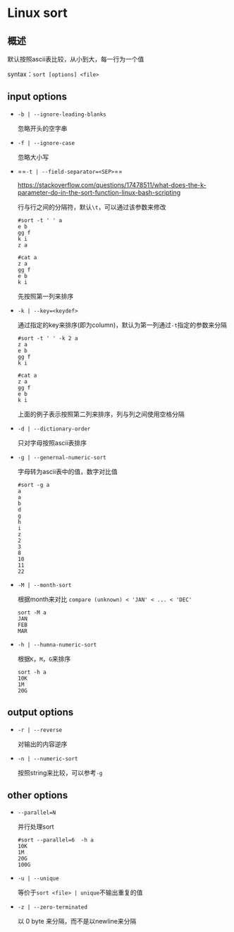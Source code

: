 # Linux sort

## 概述

默认按照ascii表比较，从小到大，每一行为一个值

syntax：`sort [options] <file>`

## input options

- `-b | --ignore-leading-blanks`

  忽略开头的空字串

- `-f | --ignore-case`

  忽略大小写

- ==`-t | --field-separator=<SEP>`==

  https://stackoverflow.com/questions/17478511/what-does-the-k-parameter-do-in-the-sort-function-linux-bash-scripting

  行与行之间的分隔符，默认`\t`，可以通过该参数来修改

  ```
  #sort -t ' ' a
  e b
  gg f
  k i
  z a
  
  #cat a
  z a
  gg f
  e b
  k i
  ```

  先按照第一列来排序

- `-k | --key=<keydef>`

  通过指定的key来排序(即为column)，默认为第一列通过`-t`指定的参数来分隔

  ```
  #sort -t ' ' -k 2 a
  z a
  e b
  gg f
  k i
  
  #cat a
  z a
  gg f
  e b
  k i
  ```

  上面的例子表示按照第二列来排序，列与列之间使用空格分隔

- `-d | --dictionary-order`

  只对字母按照ascii表排序

- `-g | --genernal-numeric-sort`

  字母转为ascii表中的值，数字对比值

  ```
  #sort -g a
  a
  a
  b
  d
  g
  h
  i
  z
  2
  3
  8
  10
  11
  22
  ```

- `-M | --month-sort`

  根据month来对比 `compare (unknown) < 'JAN' < ... < 'DEC'`

  ```
  sort -M a
  JAN
  FEB
  MAR
  ```

- `-h | --humna-numeric-sort`

  根据`K`，`M`，`G`来排序

  ```
  sort -h a
  10K
  1M
  20G
  ```

## output options

- `-r | --reverse`

  对输出的内容逆序

- `-n | --numeric-sort`

  按照string来比较，可以参考`-g`

## other options

- `--parallel=N`

  并行处理sort

  ```
  #sort --parallel=6  -h a
  10K
  1M
  20G
  100G
  ```

- `-u | --unique`

  等价于`sort <file> | unique`不输出重复的值

- `-z | --zero-terminated`

  以 0 byte 来分隔，而不是以newline来分隔


